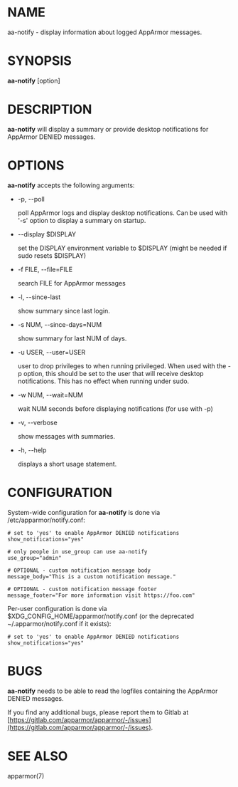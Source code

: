 # NAME

aa-notify - display information about logged AppArmor messages.

# SYNOPSIS

**aa-notify** \[option\]

# DESCRIPTION

**aa-notify** will display a summary or provide desktop notifications
for AppArmor DENIED messages.

# OPTIONS

**aa-notify** accepts the following arguments:

- -p, --poll

    poll AppArmor logs and display desktop notifications. Can be used with '-s'
    option to display a summary on startup.

- --display $DISPLAY

    set the DISPLAY environment variable to $DISPLAY
    (might be needed if sudo resets $DISPLAY)

- -f FILE, --file=FILE

    search FILE for AppArmor messages

- -l, --since-last

    show summary since last login.

- -s NUM, --since-days=NUM

    show summary for last NUM of days.

- -u USER, --user=USER

    user to drop privileges to when running privileged. When used with the -p
    option, this should be set to the user that will receive desktop notifications.
    This has no effect when running under sudo.

- -w NUM, --wait=NUM

    wait NUM seconds before displaying notifications (for use with -p)

- -v, --verbose

    show messages with summaries.

- -h, --help

    displays a short usage statement.

# CONFIGURATION

System-wide configuration for **aa-notify** is done via
/etc/apparmor/notify.conf:

    # set to 'yes' to enable AppArmor DENIED notifications
    show_notifications="yes"

    # only people in use_group can use aa-notify
    use_group="admin"

    # OPTIONAL - custom notification message body
    message_body="This is a custom notification message."

    # OPTIONAL - custom notification message footer
    message_footer="For more information visit https://foo.com"

Per-user configuration is done via $XDG\_CONFIG\_HOME/apparmor/notify.conf (or
the deprecated ~/.apparmor/notify.conf if it exists):

    # set to 'yes' to enable AppArmor DENIED notifications
    show_notifications="yes"

# BUGS

**aa-notify** needs to be able to read the logfiles containing the
AppArmor DENIED messages.

If you find any additional bugs, please report them to Gitlab at
[https://gitlab.com/apparmor/apparmor/-/issues](https://gitlab.com/apparmor/apparmor/-/issues).

# SEE ALSO

apparmor(7)
